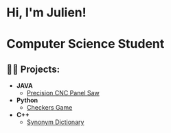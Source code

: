 <h1>Hi, I'm Julien! </h1>
<h1>Computer Science Student </h1>

<h2>👨‍💻 Projects:</h2>

- <b>JAVA</b>
  - [Precision CNC Panel Saw](https://github.com/JL11429/Precision-CNC-Panel-Saw/tree/main)
- <b>Python</b>
  - [Checkers Game](https://github.com/JL11429/Checkers-Game)
- <b>C++</b>
  - [Synonym Dictionary](https://github.com/JL11429/Checkers-Game)

